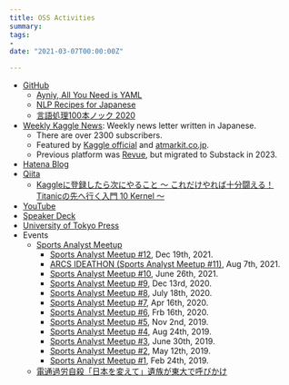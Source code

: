 ```yaml
---
title: OSS Activities
summary:
tags:
- 
date: "2021-03-07T00:00:00Z"

---
```


- [GitHub](https://github.com/upura)
  - [Ayniy, All You Need is YAML](https://github.com/upura/ayniy)
  - [NLP Recipes for Japanese](https://github.com/upura/nlp-recipes-ja)
  - [言語処理100本ノック 2020](https://github.com/upura/nlp100v2020)
- [Weekly Kaggle News](https://weeklykagglenews.substack.com/): Weekly news letter written in Japanese.
  - There are over 2300 subscribers.
  - Featured by [Kaggle official](https://twitter.com/kaggle/status/1214931423003414530?s=20) and [atmarkit.co.jp](https://www.atmarkit.co.jp/ait/articles/2006/11/news016.html).
  - Previous platform was [Revue](https://www.getrevue.co/profile/upura), but migrated to Substack in 2023. 
- [Hatena Blog](https://upura.hatenablog.com/)
- [Qiita](https://qiita.com/upura)
  - [Kaggleに登録したら次にやること ～ これだけやれば十分闘える！Titanicの先へ行く入門 10 Kernel ～](https://qiita.com/upura/items/3c10ff6fed4e7c3d70f0)
- [YouTube](https://www.youtube.com/channel/UCX1kD7i5JvvRIZdo9xjlakw)
- [Speaker Deck](https://speakerdeck.com/upura)
- [University of Tokyo Press](http://www.todaishimbun.org/author/shhrshtr/)
- Events
  - [Sports Analyst Meetup](https://spoana.connpass.com/)
    - [Sports Analyst Meetup #12](https://spoana.connpass.com/event/230887/), Dec 19th, 2021.
    - [ARCS IDEATHON (Sports Analyst Meetup #11)](https://spoana.connpass.com/event/218035/), Aug 7th, 2021.
    - [Sports Analyst Meetup #10](https://spoana.connpass.com/event/213076/), June 26th, 2021.
    - [Sports Analyst Meetup #9](https://upura.hatenablog.com/entry/2020/12/14/090032), Dec 13rd, 2020.
    - [Sports Analyst Meetup #8](https://upura.hatenablog.com/entry/2020/07/19/090000), July 18th, 2020.
    - [Sports Analyst Meetup #7](https://upura.hatenablog.com/entry/2020/04/17/190500), Apr 16th, 2020.
    - [Sports Analyst Meetup #6](https://upura.hatenablog.com/entry/2020/02/17/120725), Frb 16th, 2020.
    - [Sports Analyst Meetup #5](https://upura.hatenablog.com/entry/2019/11/02/220842), Nov 2nd, 2019.
    - [Sports Analyst Meetup #4](https://upura.hatenablog.com/entry/2019/08/24/214442), Aug 24th, 2019.
    - [Sports Analyst Meetup #3](https://upura.hatenablog.com/entry/2019/06/30/215844), June 30th, 2019.
    - [Sports Analyst Meetup #2](https://upura.hatenablog.com/entry/2019/05/12/222331), May 12th, 2019.
    - [Sports Analyst Meetup #1](https://upura.hatenablog.com/entry/2019/02/25/121000), Feb 24th, 2019.
  - [電通過労自殺「日本を変えて」遺族が東大で呼びかけ](https://mainichi.jp/articles/20170522/k00/00m/040/066000c)
